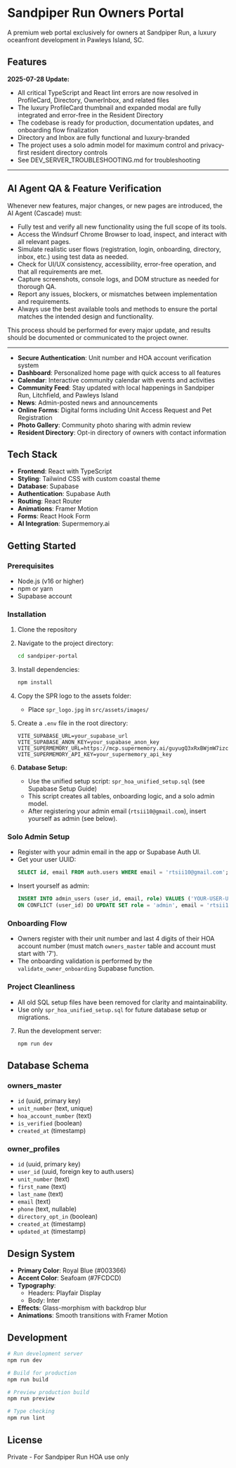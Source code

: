 # Sandpiper Run Owners Portal

A premium web portal exclusively for owners at Sandpiper Run, a luxury oceanfront development in Pawleys Island, SC.

## Features

**2025-07-28 Update:**
- All critical TypeScript and React lint errors are now resolved in ProfileCard, Directory, OwnerInbox, and related files
- The luxury ProfileCard thumbnail and expanded modal are fully integrated and error-free in the Resident Directory
- The codebase is ready for production, documentation updates, and onboarding flow finalization
- Directory and Inbox are fully functional and luxury-branded
- The project uses a solo admin model for maximum control and privacy-first resident directory controls
- See DEV_SERVER_TROUBLESHOOTING.md for troubleshooting

---

## AI Agent QA & Feature Verification

Whenever new features, major changes, or new pages are introduced, the AI Agent (Cascade) must:
- Fully test and verify all new functionality using the full scope of its tools.
- Access the Windsurf Chrome Browser to load, inspect, and interact with all relevant pages.
- Simulate realistic user flows (registration, login, onboarding, directory, inbox, etc.) using test data as needed.
- Check for UI/UX consistency, accessibility, error-free operation, and that all requirements are met.
- Capture screenshots, console logs, and DOM structure as needed for thorough QA.
- Report any issues, blockers, or mismatches between implementation and requirements.
- Always use the best available tools and methods to ensure the portal matches the intended design and functionality.

This process should be performed for every major update, and results should be documented or communicated to the project owner.

---


- **Secure Authentication**: Unit number and HOA account verification system
- **Dashboard**: Personalized home page with quick access to all features
- **Calendar**: Interactive community calendar with events and activities
- **Community Feed**: Stay updated with local happenings in Sandpiper Run, Litchfield, and Pawleys Island
- **News**: Admin-posted news and announcements
- **Online Forms**: Digital forms including Unit Access Request and Pet Registration
- **Photo Gallery**: Community photo sharing with admin review
- **Resident Directory**: Opt-in directory of owners with contact information

## Tech Stack

- **Frontend**: React with TypeScript
- **Styling**: Tailwind CSS with custom coastal theme
- **Database**: Supabase
- **Authentication**: Supabase Auth
- **Routing**: React Router
- **Animations**: Framer Motion
- **Forms**: React Hook Form
- **AI Integration**: Supermemory.ai

## Getting Started

### Prerequisites

- Node.js (v16 or higher)
- npm or yarn
- Supabase account

### Installation

1. Clone the repository
2. Navigate to the project directory:
   ```bash
   cd sandpiper-portal
   ```

3. Install dependencies:
   ```bash
   npm install
   ```

4. Copy the SPR logo to the assets folder:
   - Place `spr_logo.jpg` in `src/assets/images/`

5. Create a `.env` file in the root directory:
   ```env
   VITE_SUPABASE_URL=your_supabase_url
   VITE_SUPABASE_ANON_KEY=your_supabase_anon_key
   VITE_SUPERMEMORY_URL=https://mcp.supermemory.ai/guyugQ3xRxBWjmW7izcQx/sse
   VITE_SUPERMEMORY_API_KEY=your_supermemory_api_key
   ```

6. **Database Setup:**
   - Use the unified setup script: `spr_hoa_unified_setup.sql` (see Supabase Setup Guide)
   - This script creates all tables, onboarding logic, and a solo admin model.
   - After registering your admin email (`rtsii10@gmail.com`), insert yourself as admin (see below).

### Solo Admin Setup

- Register with your admin email in the app or Supabase Auth UI.
- Get your user UUID:
  ```sql
  SELECT id, email FROM auth.users WHERE email = 'rtsii10@gmail.com';
  ```
- Insert yourself as admin:
  ```sql
  INSERT INTO admin_users (user_id, email, role) VALUES ('YOUR-USER-UUID', 'rtsii10@gmail.com', 'admin')
  ON CONFLICT (user_id) DO UPDATE SET role = 'admin', email = 'rtsii10@gmail.com';
  ```

### Onboarding Flow
- Owners register with their unit number and last 4 digits of their HOA account number (must match `owners_master` table and account must start with '7').
- The onboarding validation is performed by the `validate_owner_onboarding` Supabase function.

### Project Cleanliness
- All old SQL setup files have been removed for clarity and maintainability.
- Use only `spr_hoa_unified_setup.sql` for future database setup or migrations.

7. Run the development server:
   ```bash
   npm run dev
   ```

## Database Schema

### owners_master
- `id` (uuid, primary key)
- `unit_number` (text, unique)
- `hoa_account_number` (text)
- `is_verified` (boolean)
- `created_at` (timestamp)

### owner_profiles
- `id` (uuid, primary key)
- `user_id` (uuid, foreign key to auth.users)
- `unit_number` (text)
- `first_name` (text)
- `last_name` (text)
- `email` (text)
- `phone` (text, nullable)
- `directory_opt_in` (boolean)
- `created_at` (timestamp)
- `updated_at` (timestamp)

## Design System

- **Primary Color**: Royal Blue (#003366)
- **Accent Color**: Seafoam (#7FCDCD)
- **Typography**: 
  - Headers: Playfair Display
  - Body: Inter
- **Effects**: Glass-morphism with backdrop blur
- **Animations**: Smooth transitions with Framer Motion

## Development

```bash
# Run development server
npm run dev

# Build for production
npm run build

# Preview production build
npm run preview

# Type checking
npm run lint
```

## License

Private - For Sandpiper Run HOA use only